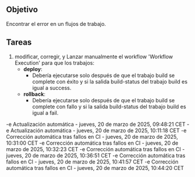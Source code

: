 ## Objetivo

Encontrar el error en un flujos de trabajo.

## Tareas

1. modificar, corregir, y Lanzar manualmente el workflow 'Workflow Execution' para que los trabajos:
     - **deploy**:       
       - Debería ejecutarse solo después de que el trabajo build se complete con éxito y si la salida build-status del trabajo build es igual a success.
     - **rollback**:       
       - Debería ejecutarse solo después de que el trabajo build se complete con fallo y si la salida build-status del trabajo build es igual a fail.
         

-e 
Actualización automática - jueves, 20 de marzo de 2025, 09:48:21 CET
-e 
Actualización automática - jueves, 20 de marzo de 2025, 10:11:18 CET
-e 
Corrección automática tras fallos en CI - jueves, 20 de marzo de 2025, 10:31:00 CET
-e 
Corrección automática tras fallos en CI - jueves, 20 de marzo de 2025, 10:32:23 CET
-e 
Corrección automática tras fallos en CI - jueves, 20 de marzo de 2025, 10:36:51 CET
-e 
Corrección automática tras fallos en CI - jueves, 20 de marzo de 2025, 10:41:57 CET
-e 
Corrección automática tras fallos en CI - jueves, 20 de marzo de 2025, 10:44:20 CET
